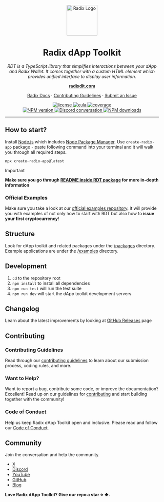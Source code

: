 <div align="center">
  <img src="docs/radix-logo.png" alt="Radix Logo" width="100">

  # Radix dApp Toolkit

  <em> RDT is a TypeScript library that simplifies interactions between your dApp and Radix Wallet. It comes together with a custom HTML element which provides unified interface to display user information.</em>

  <a href="https://radixdlt.com/"><strong>radixdlt.com</strong></a>

</div>
<p align="center">
  <a href="https://docs.radixdlt.com/docs">Radix Docs</a>
  ·
  <a href="CONTRIBUTION.md">Contributing Guidelines</a>
  ·
  <a href="https://github.com/radixdlt/radix-dapp-toolkit/issues">Submit an Issue</a>
</p>

<p align="center">
  <a href="LICENSE">
    <img src="https://img.shields.io/badge/License-Apache_2.0-blue.svg" alt="license" />
  </a>
  <a href="RADIX-SOFTWARE-EULA">
    <img src="https://img.shields.io/badge/EULA-red" alt="eula" />
  </a>
  <a href="https://sonarcloud.io/project/overview?id=radix-dapp-toolkit">
    <img src="https://img.shields.io/sonar/coverage/radix-dapp-toolkit?server=https%3A%2F%2Fsonarcloud.io" alt="coverage" />
  </a>
  <br/>
  <a href="https://www.npmjs.com/@radixdlt/radix-dapp-toolkit">
    <img src="https://img.shields.io/npm/v/@radixdlt/radix-dapp-toolkit.svg?logo=npm&logoColor=fff&label=NPM+package&color=limegreen" alt="NPM version" />
  </a>
  <a href="http://discord.gg/radixdlt">
    <img src="https://img.shields.io/discord/417762285172555786.svg?logo=discord&logoColor=fff&label=Discord&color=7389d8" alt="Discord conversation" />
  </a>
  <a href="https://www.npmjs.com/@radixdlt/radix-dapp-toolkit">
    <img src="https://img.shields.io/npm/dm/@radixdlt/radix-dapp-toolkit" alt="NPM downloads" />
  </a>
</p>

<hr>

## How to start?

Install [Node.js] which includes [Node Package Manager][npm]. Use `create-radix-app` package - paste following command into your terminal and it will walk you through all required steps.

```bash
npx create-radix-app@latest
```

> [!IMPORTANT]
> **Make sure you go through [README inside RDT package](packages/dapp-toolkit/README.md) for more in-depth information**

### Official Examples

Make sure you take a look at our [official examples repository](https://github.com/radixdlt/official-examples/tree/main/getting-started). It will provide you with examples of not only how to start with RDT but also how to **issue your first cryptocurrency**!

## Structure

Look for dApp toolkit and related packages under the [/packages](/packages/) directory. Example applications are under the [/examples](/examples/) directory.

## Development

1. `cd` to the repository root
2. `npm install` to install all dependencies
3. `npm run test` will run the test suite
4. `npm run dev` will start the dApp toolkit development servers

## Changelog

Learn about the latest improvements by looking at [GitHub Releases](https://github.com/radixdlt/radix-dapp-toolkit/releases) page

## Contributing

### Contributing Guidelines

Read through our [contributing guidelines](CONTRIBUTION.md) to learn about our submission process, coding rules, and more.

### Want to Help?

Want to report a bug, contribute some code, or improve the documentation? Excellent! Read up on our guidelines for [contributing](CONTRIBUTION.md) and start building together with the community!

### Code of Conduct

Help us keep Radix dApp Toolkit open and inclusive. Please read and follow our [Code of Conduct](CODE_OF_CONDUCT.md).

## Community

Join the conversation and help the community.

- [X][X]
- [Discord][discord]
- [YouTube][youtube]
- [GitHub](https://github.com/radixdlt)
- [Blog](https://www.radixdlt.com/blog)

**Love Radix dApp Toolkit? Give our repo a star :star: :arrow_up:.**

[node.js]: https://nodejs.org/
[npm]: https://www.npmjs.com/get-npm
[X]: https://x.com/RadixDLT
[discord]: http://discord.gg/radixdlt
[youtube]: https://www.youtube.com/c/radixdlt
